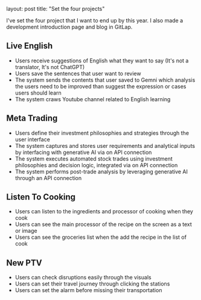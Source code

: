 layout: post title: "Set the four projects"

I've set the four project that I want to end up by this year.
I also made a development introduction page and blog in GitLap.

## Live English

- Users receive suggestions of English what they want to say (It's not a translator, It's not ChatGPT)
- Users save the sentences that user want to review
- The system sends the contents that user saved to Gemni which analysis the users need to be improved than suggest the expression or cases users should learn
- The system craws Youtube channel related to English learning


## Meta Trading

- Users define their investment philosophies and strategies through the user interface
- The system captures and stores user requirements and analytical inputs by interfacing with generative AI via on API connection
- The system executes automated stock trades using investment philosophies and decision logic, integrated via on API connection
- The system performs post-trade analysis by leveraging generative AI through an API connection


## Listen To Cooking

- Users can listen to the ingredients and processor of cooking when they cook
- Users can see the main processor of the recipe on the screen as a text or image
- Users can see the groceries list when the add the recipe in the list of cook

 
## New PTV

- Users can check disruptions easily through the visuals
- Users can set their travel journey through clicking the stations
- Users can set the alarm before missing their transportation
